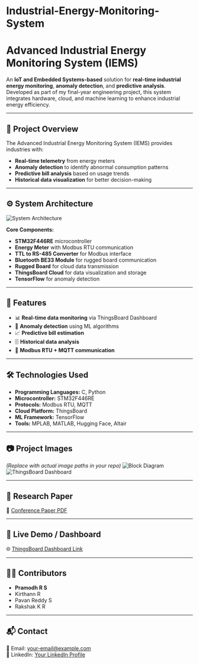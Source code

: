 # Industrial-Energy-Monitoring-System

# Advanced Industrial Energy Monitoring System (IEMS)

An **IoT and Embedded Systems-based** solution for **real-time industrial energy monitoring**, **anomaly detection**, and **predictive analysis**.  
Developed as part of my final-year engineering project, this system integrates hardware, cloud, and machine learning to enhance industrial energy efficiency.

---

## 📌 Project Overview
The Advanced Industrial Energy Monitoring System (IEMS) provides industries with:
- **Real-time telemetry** from energy meters
- **Anomaly detection** to identify abnormal consumption patterns
- **Predictive bill analysis** based on usage trends
- **Historical data visualization** for better decision-making

---

## ⚙️ System Architecture
![System Architecture](path-to-your-architecture-image)

**Core Components:**
- **STM32F446RE** microcontroller
- **Energy Meter** with Modbus RTU communication
- **TTL to RS-485 Converter** for Modbus interface
- **Bluetooth BE33 Module** for rugged board communication
- **Rugged Board** for cloud data transmission
- **ThingsBoard Cloud** for data visualization and storage
- **TensorFlow** for anomaly detection

---

## 🚀 Features
- 📊 **Real-time data monitoring** via ThingsBoard Dashboard
- 🤖 **Anomaly detection** using ML algorithms
- 📈 **Predictive bill estimation**
- 🗄 **Historical data analysis**
- 🔗 **Modbus RTU + MQTT communication**

---

## 🛠️ Technologies Used
- **Programming Languages:** C, Python
- **Microcontroller:** STM32F446RE
- **Protocols:** Modbus RTU, MQTT
- **Cloud Platform:** ThingsBoard
- **ML Framework:** TensorFlow
- **Tools:** MPLAB, MATLAB, Hugging Face, Altair

---

## 📷 Project Images
*(Replace with actual image paths in your repo)*
![Block Diagram](path-to-block-diagram-image)
![ThingsBoard Dashboard](path-to-dashboard-image)

---

## 📄 Research Paper
📄 [Conference Paper PDF](path-to-your-paper)

---

## 🔗 Live Demo / Dashboard
🌐 [ThingsBoard Dashboard Link](your-thingsboard-link)

---

## 👨‍💻 Contributors
- **Pramodh R S**
- Kirthann R
- Pavan Reddy S
- Rakshak K R

---

## 📬 Contact
📧 Email: your-email@example.com  
💼 LinkedIn: [Your LinkedIn Profile](https://linkedin.com/in/your-profile)  

